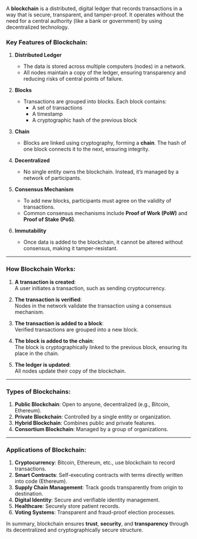 A **blockchain** is a distributed, digital ledger that records transactions in a way that is secure, transparent, and tamper-proof. It operates without the need for a central authority (like a bank or government) by using decentralized technology.

### Key Features of Blockchain:

1. **Distributed Ledger**
    
    - The data is stored across multiple computers (nodes) in a network.
    - All nodes maintain a copy of the ledger, ensuring transparency and reducing risks of central points of failure.
2. **Blocks**
    
    - Transactions are grouped into blocks. Each block contains:
        - A set of transactions
        - A timestamp
        - A cryptographic hash of the previous block
3. **Chain**
    
    - Blocks are linked using cryptography, forming a **chain**. The hash of one block connects it to the next, ensuring integrity.
4. **Decentralized**
    
    - No single entity owns the blockchain. Instead, it’s managed by a network of participants.
5. **Consensus Mechanism**
    
    - To add new blocks, participants must agree on the validity of transactions.
    - Common consensus mechanisms include **Proof of Work (PoW)** and **Proof of Stake (PoS)**.
6. **Immutability**
    
    - Once data is added to the blockchain, it cannot be altered without consensus, making it tamper-resistant.

---

### How Blockchain Works:

1. **A transaction is created**:  
    A user initiates a transaction, such as sending cryptocurrency.
    
2. **The transaction is verified**:  
    Nodes in the network validate the transaction using a consensus mechanism.
    
3. **The transaction is added to a block**:  
    Verified transactions are grouped into a new block.
    
4. **The block is added to the chain**:  
    The block is cryptographically linked to the previous block, ensuring its place in the chain.
    
5. **The ledger is updated**:  
    All nodes update their copy of the blockchain.
    

---

### Types of Blockchains:

1. **Public Blockchain**: Open to anyone, decentralized (e.g., Bitcoin, Ethereum).
2. **Private Blockchain**: Controlled by a single entity or organization.
3. **Hybrid Blockchain**: Combines public and private features.
4. **Consortium Blockchain**: Managed by a group of organizations.

---

### Applications of Blockchain:

1. **Cryptocurrency**: Bitcoin, Ethereum, etc., use blockchain to record transactions.
2. **Smart Contracts**: Self-executing contracts with terms directly written into code (Ethereum).
3. **Supply Chain Management**: Track goods transparently from origin to destination.
4. **Digital Identity**: Secure and verifiable identity management.
5. **Healthcare**: Securely store patient records.
6. **Voting Systems**: Transparent and fraud-proof election processes.

In summary, blockchain ensures **trust**, **security**, and **transparency** through its decentralized and cryptographically secure structure.